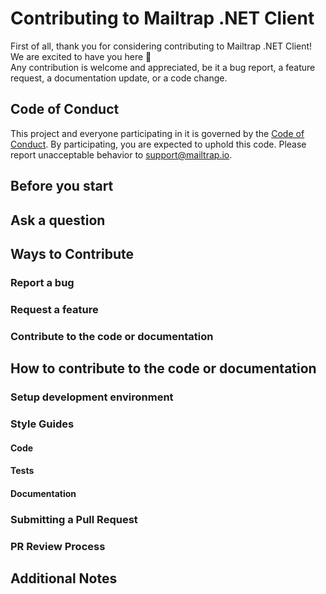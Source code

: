 # Contributing to Mailtrap .NET Client

First of all, thank you for considering contributing to Mailtrap .NET Client!  
We are excited to have you here :tada:  
Any contribution is welcome and appreciated, be it a bug report, a feature request, a documentation update, or a code change.



## Code of Conduct

This project and everyone participating in it is governed by the [Code of Conduct](CODE_OF_CONDUCT.md).
By participating, you are expected to uphold this code.
Please report unacceptable behavior to [support@mailtrap.io](mailto:support@mailtrap.io).



## Before you start



## Ask a question



## Ways to Contribute

### Report a bug

### Request a feature

### Contribute to the code or documentation



## How to contribute to the code or documentation

### Setup development environment

### Style Guides
#### Code
#### Tests
#### Documentation

### Submitting a Pull Request

### PR Review Process



## Additional Notes

